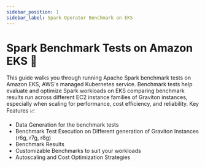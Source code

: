```yaml
---
sidebar_position: 1
sidebar_label: Spark Operator Benchmark on EKS
---
```


# Spark Benchmark Tests on Amazon EKS 🚀

This guide walks you through running Apache Spark benchmark tests on Amazon EKS, AWS's managed Kubernetes service. Benchmark tests help evaluate and optimize Spark workloads on EKS comparing benchmark results run across different EC2 instance families of Graviton instances, especially when scaling for performance, cost efficiency, and reliability.
Key Features 📈

- Data Generation for the benchmark tests
- Benchmark Test Execution on Different generation of Graviton Instances (r6g, r7g, r8g)
- Benchmark Results
- Customizable Benchmarks to suit your workloads
- Autoscaling and Cost Optimization Strategies
  